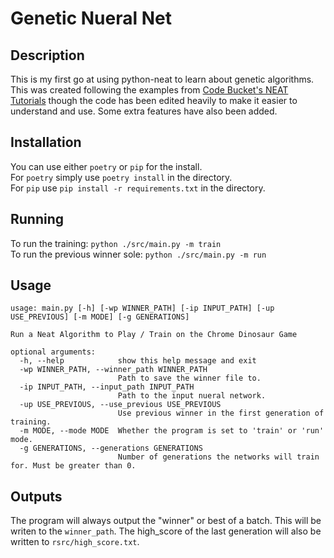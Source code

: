 # Genetic Nueral Net

## Description

This is my first go at using python-neat to learn about genetic algorithms.
This was created following the examples from [Code Bucket's NEAT Tutorials](https://www.youtube.com/playlist?list=PL30AETbxgR-d03tf_HIr8-OA1gmClI3mE) though the code has been edited heavily to make it easier to understand and use.
Some extra features have also been added.

## Installation

You can use either `poetry` or `pip` for the install. \
For `poetry` simply use `poetry install` in the directory. \
For `pip` use `pip install -r requirements.txt` in the directory.

## Running

To run the training: `python ./src/main.py -m train` \
To run the previous winner sole: `python ./src/main.py -m run`

## Usage

```
usage: main.py [-h] [-wp WINNER_PATH] [-ip INPUT_PATH] [-up USE_PREVIOUS] [-m MODE] [-g GENERATIONS]

Run a Neat Algorithm to Play / Train on the Chrome Dinosaur Game

optional arguments:
  -h, --help            show this help message and exit
  -wp WINNER_PATH, --winner_path WINNER_PATH
                        Path to save the winner file to.
  -ip INPUT_PATH, --input_path INPUT_PATH
                        Path to the input nueral network.
  -up USE_PREVIOUS, --use_previous USE_PREVIOUS
                        Use previous winner in the first generation of training.
  -m MODE, --mode MODE  Whether the program is set to 'train' or 'run' mode.
  -g GENERATIONS, --generations GENERATIONS
                        Number of generations the networks will train for. Must be greater than 0.
```

## Outputs

The program will always output the "winner" or best of a batch. This will be writen to the `winner_path`. The high_score of the last generation will also be written to `rsrc/high_score.txt`.
